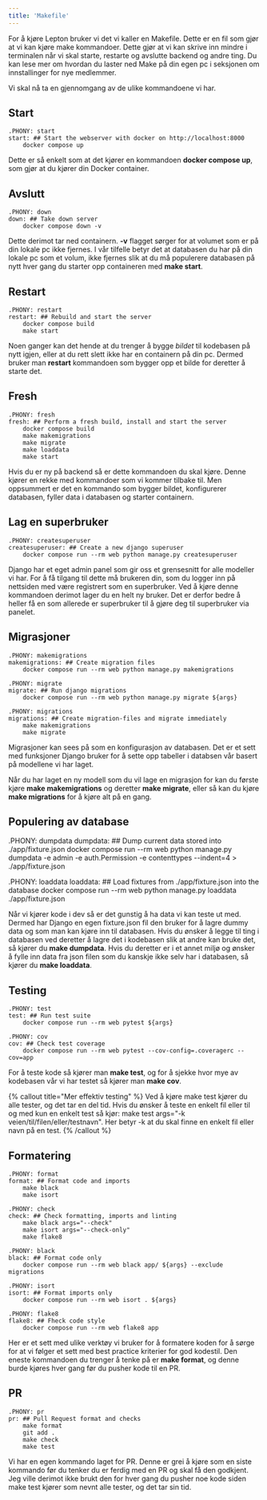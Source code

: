 ```yaml
---
title: 'Makefile'
---
```


For å kjøre Lepton bruker vi det vi kaller en Makefile. Dette er en fil som gjør at vi kan kjøre make kommandoer. Dette gjør at vi kan skrive inn mindre i terminalen når vi skal starte, restarte og avslutte backend og andre ting. Du kan lese mer om hvordan du laster ned Make på din egen pc i seksjonen om innstallinger for nye medlemmer.

Vi skal nå ta en gjennomgang av de ulike kommandoene vi har.

## Start
```make
.PHONY: start
start: ## Start the webserver with docker on http://localhost:8000
	docker compose up
```

Dette er så enkelt som at det kjører en kommandoen **docker compose up**, som gjør at du kjører din Docker container. 

## Avslutt
```make
.PHONY: down
down: ## Take down server
	docker compose down -v
```

Dette derimot tar ned containern. **-v** flagget sørger for at volumet som er på din lokale pc ikke fjernes. I vår tilfelle betyr det at databasen du har på din lokale pc som et volum, ikke fjernes slik at du må populerere databasen på nytt hver gang du starter opp containeren med **make start**.

## Restart
```make
.PHONY: restart
restart: ## Rebuild and start the server
	docker compose build
	make start
```

Noen ganger kan det hende at du trenger å bygge *bildet* til kodebasen på nytt igjen, eller at du rett slett ikke har en containern på din pc. Dermed bruker man **restart** kommandoen som bygger opp et bilde for deretter å starte det.


## Fresh
```make
.PHONY: fresh
fresh: ## Perform a fresh build, install and start the server
	docker compose build
	make makemigrations
	make migrate
	make loaddata
	make start
```

Hvis du er ny på backend så er dette kommandoen du skal kjøre. Denne kjører en rekke med kommandoer som vi kommer tilbake til. Men oppsummert er det en kommando som bygger bildet, konfigurerer databasen, fyller data i databasen og starter containern.

## Lag en superbruker
```make
.PHONY: createsuperuser
createsuperuser: ## Create a new django superuser
	docker compose run --rm web python manage.py createsuperuser
```

Django har et eget admin panel som gir oss et grensesnitt for alle modeller vi har. For å få tilgang til dette må brukeren din, som du logger inn på nettsiden med være registrert som en superbruker. Ved å kjøre denne kommandoen derimot lager du en helt ny bruker. Det er derfor bedre å heller få en som allerede er superbruker til å gjøre deg til superbruker via panelet.

## Migrasjoner
```make
.PHONY: makemigrations
makemigrations: ## Create migration files
	docker compose run --rm web python manage.py makemigrations

.PHONY: migrate
migrate: ## Run django migrations
	docker compose run --rm web python manage.py migrate ${args}

.PHONY: migrations
migrations: ## Create migration-files and migrate immediately
	make makemigrations
	make migrate
```

Migrasjoner kan sees på som en konfigurasjon av databasen. Det er et sett med funksjoner Django bruker for å sette opp tabeller i databsen vår basert på modellene vi har laget.

Når du har laget en ny modell som du vil lage en migrasjon for kan du første kjøre **make makemigrations** og deretter **make migrate**, eller så kan du kjøre **make migrations** for å kjøre alt på en gang.

## Populering av database
.PHONY: dumpdata
dumpdata: ## Dump current data stored into ./app/fixture.json
	docker compose run --rm web python manage.py dumpdata -e admin -e auth.Permission -e contenttypes --indent=4 > ./app/fixture.json

.PHONY: loaddata
loaddata: ## Load fixtures from ./app/fixture.json into the database
	docker compose run --rm web python manage.py loaddata ./app/fixture.json

Når vi kjører kode i dev så er det gunstig å ha data vi kan teste ut med. Dermed har Django en egen fixture.json fil den bruker for å lagre dummy data og som man kan kjøre inn til databasen. Hvis du ønsker å legge til ting i databasen ved deretter å lagre det i kodebasen slik at andre kan bruke det, så kjører du **make dumpdata**. Hvis du deretter er i et annet miljø og ønsker å fylle inn data fra json filen som du kanskje ikke selv har i databasen, så kjører du **make loaddata**.


## Testing
```make
.PHONY: test
test: ## Run test suite
	docker compose run --rm web pytest ${args}

.PHONY: cov
cov: ## Check test coverage
	docker compose run --rm web pytest --cov-config=.coveragerc --cov=app
```

For å teste kode så kjører man **make test**, og for å sjekke hvor mye av kodebasen vår vi har testet så kjører man **make cov**. 

{% callout title="Mer effektiv testing" %}
Ved å kjøre make test kjører du alle tester, og det tar en del tid. Hvis du ønsker å teste en enkelt fil eller til og med kun en enkelt test så kjør: make test args="-k veien/til/filen/eller/testnavn". Her betyr -k at du skal finne en enkelt fil eller navn på en test.
{% /callout %}

## Formatering
```make
.PHONY: format
format: ## Format code and imports
	make black
	make isort

.PHONY: check
check: ## Check formatting, imports and linting
	make black args="--check"
	make isort args="--check-only"
	make flake8

.PHONY: black
black: ## Format code only
	docker compose run --rm web black app/ ${args} --exclude migrations

.PHONY: isort
isort: ## Format imports only
	docker compose run --rm web isort . ${args}

.PHONY: flake8
flake8: ## Fheck code style
	docker compose run --rm web flake8 app
```

Her er et sett med ulike verktøy vi bruker for å formatere koden for å sørge for at vi følger et sett med best practice kriterier for god kodestil. Den eneste kommandoen du trenger å tenke på er **make format**, og denne burde kjøres hver gang før du pusher kode til en PR.


## PR
```make
.PHONY: pr
pr: ## Pull Request format and checks
	make format
	git add .
	make check
	make test
```

Vi har en egen kommando laget for PR. Denne er grei å kjøre som en siste kommando før du tenker du er ferdig med en PR og skal få den godkjent. Jeg ville derimot ikke brukt den for hver gang du pusher noe kode siden make test kjører som nevnt alle tester, og det tar sin tid.
